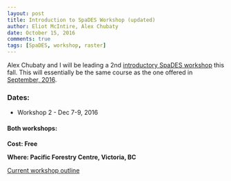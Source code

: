 ```yaml
---
layout: post
title: Introduction to SpaDES Workshop (updated)
author: Eliot McIntire, Alex Chubaty
date: October 15, 2016
comments: true
tags: [SpaDES, workshop, raster]
---
```


Alex Chubaty and I will be leading a 2nd [introductory SpaDES workshop](https://rpubs.com/PredictiveEcology/SpaDES-Intro-Course-Outline) this fall.
This will essentially be the same course as the one offered in [September, 2016](https://rpubs.com/PredictiveEcology/Archives-Sept16-Outline). 


### Dates: 

- Workshop 2 - Dec 7-9, 2016

#### Both workshops:

**Cost: Free**

**Where: Pacific Forestry Centre, Victoria, BC**

[Current workshop outline](https://rpubs.com/PredictiveEcology/SpaDES-Intro-Course-Outline)

